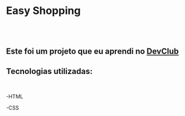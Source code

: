 <h1>Easy Shopping</h1>
<br>
<br>
<h2>Este foi um projeto que eu aprendi no <a href="https://rodolfomori.com.br/devclub">DevClub</a></h2>

<h2>Tecnologias utilizadas:</h2>
<br>
  <p>-HTML</p>
  <p>-CSS</p>
